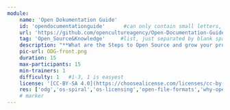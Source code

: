 ```yaml
---
module:
    name: 'Open Dokumentation Guide'
    id: 'opendocumentationguide'      #can only contain small letters, numbers, minus and underscore. needs to be the same as the file name
    url: 'https://github.com/opencultureagency/Open-Documentation-Guide'     #url that is linked in the table view, can be empty
    tag: 'Open_Source&Knowledge'     #list, just separated by blank space, e.g. 'Web&Software Open_Source&Knowledge'
    description: "**What are the Steps to Open Source and grow your project?** - Wording, Basics and Examples for Open Source Documentation and why it matters."
    pic-url: ODG-front.png
    duration: 15
    max-participants: 15
    min-trainers: 1
    difficulty: 1   #1-3, 1 is easyest
    license: '[CC-BY-SA 4.0](https://choosealicense.com/licenses/cc-by-sa-4.0/)'
    res: ['odg','os-spiral','os-licensing','open-file-formats','why-open','os-glossary']       #IDs of the resources. e.g. ['askotec'], or if more: ['askotec', 'ohg']
    # marker
---  
```

